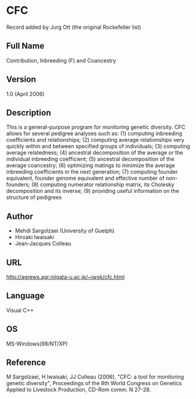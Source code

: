 # CFC
Record added by Jurg Ott (the original Rockefeller list)

## Full Name
Contribution, Inbreeding (F) and Coancestry

## Version
1.0 (April 2006)

## Description
This is a general-purpose program for monitoring genetic diversity. CFC allows for several pedigree analyses such as: (1) computing inbreeding coefficients and relationships; (2) computing average relationships very quickly within and between specified groups of individuals; (3) computing average relatedness; (4) ancestral decomposition of the average or the individual inbreeding coefficient; (5) ancestral decomposition of the average coancestry; (6) optimizing matings to minimize the average inbreeding coefficients in the next generation; (7) computing founder equivalent, founder genome equivalent and effective number of non-founders; (8) computing numerator relationship matrix, its Cholesky decomposition and its inverse; (9) providing useful information on the structure of pedigrees

## Author
* Mehdi Sargolzaei (University of Guelph)
* Hiroaki Iwaisaki
* Jean-Jacques Colleau

## URL
http://agrews.agr.niigata-u.ac.jp/~iwsk/cfc.html

## Language
Visual C++

## OS
MS-Windows(98/NT/XP)

## Reference
M Sargolzaei, H Iwaisaki, JJ Colleau (2006), "CFC: a tool for monitoring genetic diversity", Proceedings of the 8th World Congress on Genetics Applied to Livestock Production, CD-Rom comm. N 27-28.